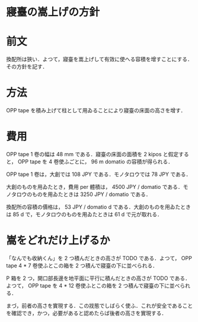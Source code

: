 寢臺の嵩上げの方針
===

# 前文

換配所は狹い．よつて，寢臺を嵩上げして有效に使へる容積を增すことにする．その方針を記す．

# 方法

OPP tape を積み上げて柱として用ゐることにより寢臺の床面の高さを增す．

# 費用

OPP tape 1 卷の幅は 48 mm である．寢臺の床面の面積を 2 kipos と假定すると， OPP tape を 4 卷使ふごとに， 96 m domatio の容積が得られる．

OPP tape 1 卷は，大創では 108 JPY である．モノタロウでは 78 JPY である．

大創のものを用ゐたとき，費用 per 體積は， 4500 JPY / domatio である．モノタロウのものを用ゐたときは 3250 JPY / domatio である．

換配所の容積の價格は， 53 JPY / domatio d である．大創のものを用ゐたときは 85 d で，モノタロウのものを用ゐたときは 61 d で元が取れる．

# 嵩をどれだけ上げるか

「なんでも收納くん」を 2 つ積んだときの高さが TODO である．よつて， OPP tape 4 * 7 卷使ふとこの箱を 2 つ積んで寢臺の下に並べられる．

P 箱を 2 つ，開口部長邊を地平面に平行に積んだときの高さが TODO である．よつて， OPP tape を 4 * 12 卷使ふとこの箱を 2 つ積んで寢臺の下に並べられる．

まづ，前者の高さを實現する．この戕態でしばらく使ふ．これが安全であることを確認でき，かつ，必要があると認めたらば後者の高さを實現する．
